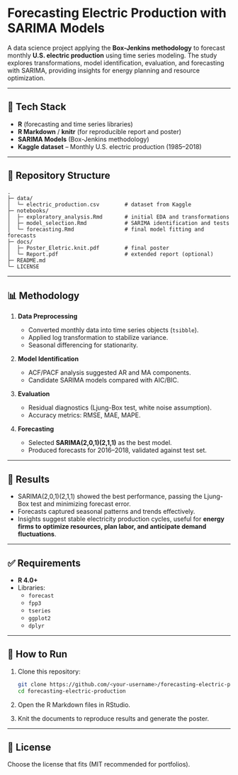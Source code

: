 # Forecasting Electric Production with SARIMA Models

A data science project applying the **Box-Jenkins methodology** to forecast monthly **U.S. electric production** using time series modeling. The study explores transformations, model identification, evaluation, and forecasting with SARIMA, providing insights for energy planning and resource optimization.

---

## 🧰 Tech Stack

- **R** (forecasting and time series libraries)  
- **R Markdown** / **knitr** (for reproducible report and poster)  
- **SARIMA Models** (Box-Jenkins methodology)  
- **Kaggle dataset** – Monthly U.S. electric production (1985–2018)  

---

## 📁 Repository Structure

~~~text
.
├─ data/
│  └─ electric_production.csv        # dataset from Kaggle
├─ notebooks/
│  ├─ exploratory_analysis.Rmd       # initial EDA and transformations
│  ├─ model_selection.Rmd            # SARIMA identification and tests
│  └─ forecasting.Rmd                # final model fitting and forecasts
├─ docs/
│  ├─ Poster_Eletric.knit.pdf        # final poster
│  └─ Report.pdf                     # extended report (optional)
├─ README.md
└─ LICENSE
~~~

---

## 📊 Methodology

1. **Data Preprocessing**  
   - Converted monthly data into time series objects (`tsibble`).  
   - Applied log transformation to stabilize variance.  
   - Seasonal differencing for stationarity.  

2. **Model Identification**  
   - ACF/PACF analysis suggested AR and MA components.  
   - Candidate SARIMA models compared with AIC/BIC.  

3. **Evaluation**  
   - Residual diagnostics (Ljung-Box test, white noise assumption).  
   - Accuracy metrics: RMSE, MAE, MAPE.  

4. **Forecasting**  
   - Selected **SARIMA(2,0,1)(2,1,1)** as the best model.  
   - Produced forecasts for 2016–2018, validated against test set.  

---

## 🔎 Results

- SARIMA(2,0,1)(2,1,1) showed the best performance, passing the Ljung-Box test and minimizing forecast error.  
- Forecasts captured seasonal patterns and trends effectively.  
- Insights suggest stable electricity production cycles, useful for **energy firms to optimize resources, plan labor, and anticipate demand fluctuations**.  

---

## ✅ Requirements

- **R 4.0+**  
- Libraries:  
  - `forecast`  
  - `fpp3`  
  - `tseries`  
  - `ggplot2`  
  - `dplyr`  

---

## 🚀 How to Run

1. Clone this repository:
   ~~~bash
   git clone https://github.com/<your-username>/forecasting-electric-production.git
   cd forecasting-electric-production
   ~~~

2. Open the R Markdown files in RStudio.  

3. Knit the documents to reproduce results and generate the poster.  

---

## 📄 License

Choose the license that fits (MIT recommended for portfolios).

